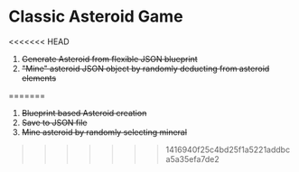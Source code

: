 # Classic Asteroid Game

<<<<<<< HEAD
1. ~~Generate Asteroid from flexible JSON blueprint~~
2. ~~"Mine" asteroid JSON object by randomly deducting from asteroid elements~~

=======
1. ~~Blueprint based Asteroid creation~~
2. ~~Save to JSON file~~
3. ~~Mine asteroid by randomly selecting mineral~~
>>>>>>> 1416940f25c4bd25f1a5221addbca5a35efa7de2
